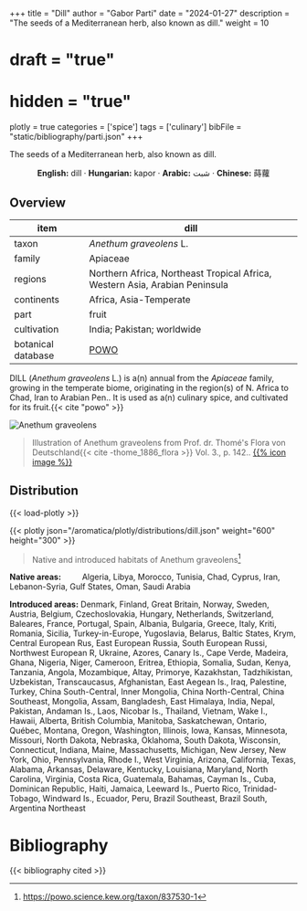 +++
title = "Dill"
author = "Gabor Parti"
date = "2024-01-27"
description = "The seeds of a Mediterranean herb, also known as dill."
weight = 10
# draft = "true"
# hidden = "true"
plotly = true
categories = ['spice']
tags = ['culinary']
bibFile = "static/bibliography/parti.json"
+++

The seeds of a Mediterranean herb, also known as dill.

[<i class="fab fa-wikipedia-w"></i>](https://en.wikipedia.org/wiki/Dill)

<center>

**English:** dill · **Hungarian:** kapor · **Arabic:** <span class="arabic-text" dir="rtl">شبت</span> · **Chinese:** <span class="traditional-chinese-text">蒔蘿</span>

</center>

## Overview

|       item       |                                    dill                                   |
|------------------|---------------------------------------------------------------------------|
|       taxon      |                          *Anethum graveolens* L.                          |
|      family      |                                  Apiaceae                                 |
|      regions     |Northern Africa, Northeast Tropical Africa, Western Asia, Arabian Peninsula|
|    continents    |                           Africa, Asia-Temperate                          |
|       part       |                                   fruit                                   |
|    cultivation   |                         India; Pakistan; worldwide                        |
|botanical database|            [POWO](https://powo.science.kew.org/taxon/837530-1)            |

DILL (*Anethum graveolens* L.) is a(n) annual from the *Apiaceae* family, growing in the temperate biome, originating in the region(s) of N. Africa to Chad, Iran to Arabian Pen.. It is used as a(n) culinary spice, and cultivated for its fruit.{{< cite "powo" >}}

![Anethum graveolens](/images/illustrations/dill.png?width=40rem "Illustration of Anethum graveolens from Prof. dr. Thomé's Flora von Deutschland")

>Illustration of Anethum graveolens from Prof. dr. Thomé's Flora von Deutschland{{< cite -thome_1886_flora >}} Vol. 3., p. 142.. [{{% icon image %}}](https://www.biodiversitylibrary.org/page/4320887)

## Distribution

{{< load-plotly >}}

{{< plotly json="/aromatica/plotly/distributions/dill.json" weight="600" height="300" >}}

>Native and introduced habitats of Anethum graveolens[^powo]

[^powo]: https://powo.science.kew.org/taxon/837530-1

<p style="text-align:left;">

**Native areas:** &ensp; &ensp; &ensp; Algeria, Libya, Morocco, Tunisia, Chad, Cyprus, Iran, Lebanon-Syria, Gulf States, Oman, Saudi Arabia

**Introduced areas:** Denmark, Finland, Great Britain, Norway, Sweden, Austria, Belgium, Czechoslovakia, Hungary, Netherlands, Switzerland, Baleares, France, Portugal, Spain, Albania, Bulgaria, Greece, Italy, Kriti, Romania, Sicilia, Turkey-in-Europe, Yugoslavia, Belarus, Baltic States, Krym, Central European Rus, East European Russia, South European Russi, Northwest European R, Ukraine, Azores, Canary Is., Cape Verde, Madeira, Ghana, Nigeria, Niger, Cameroon, Eritrea, Ethiopia, Somalia, Sudan, Kenya, Tanzania, Angola, Mozambique, Altay, Primorye, Kazakhstan, Tadzhikistan, Uzbekistan, Transcaucasus, Afghanistan, East Aegean Is., Iraq, Palestine, Turkey, China South-Central, Inner Mongolia, China North-Central, China Southeast, Mongolia, Assam, Bangladesh, East Himalaya, India, Nepal, Pakistan, Andaman Is., Laos, Nicobar Is., Thailand, Vietnam, Wake I., Hawaii, Alberta, British Columbia, Manitoba, Saskatchewan, Ontario, Québec, Montana, Oregon, Washington, Illinois, Iowa, Kansas, Minnesota, Missouri, North Dakota, Nebraska, Oklahoma, South Dakota, Wisconsin, Connecticut, Indiana, Maine, Massachusetts, Michigan, New Jersey, New York, Ohio, Pennsylvania, Rhode I., West Virginia, Arizona, California, Texas, Alabama, Arkansas, Delaware, Kentucky, Louisiana, Maryland, North Carolina, Virginia, Costa Rica, Guatemala, Bahamas, Cayman Is., Cuba, Dominican Republic, Haiti, Jamaica, Leeward Is., Puerto Rico, Trinidad-Tobago, Windward Is., Ecuador, Peru, Brazil Southeast, Brazil South, Argentina Northeast

</p>



# Bibliography

{{< bibliography cited >}}

